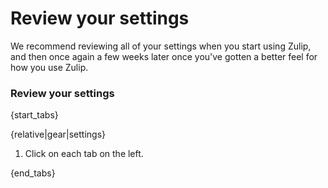 # Review your settings

We recommend reviewing all of your settings when you start using Zulip, and
then once again a few weeks later once you've gotten a better feel for how
you use Zulip.

### Review your settings

{start_tabs}

{relative|gear|settings}

1. Click on each tab on the left.

{end_tabs}
